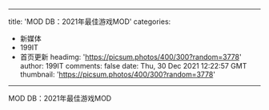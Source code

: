 
---
title: 'MOD DB：2021年最佳游戏MOD'
categories: 
 - 新媒体
 - 199IT
 - 首页更新
headimg: 'https://picsum.photos/400/300?random=3778'
author: 199IT
comments: false
date: Thu, 30 Dec 2021 12:22:57 GMT
thumbnail: 'https://picsum.photos/400/300?random=3778'
---

<div>   
MOD DB：2021年最佳游戏MOD  
</div>
            